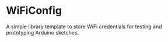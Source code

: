 # WiFiConfig
A simple library template to store WiFi credentials for testing and prototyping Arduino sketches. 

